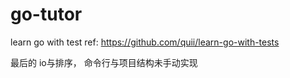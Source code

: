 # go-tutor

learn go with test ref: https://github.com/quii/learn-go-with-tests

最后的 io与排序， 命令行与项目结构未手动实现
